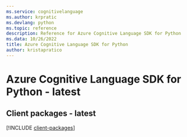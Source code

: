 ```yaml
---
ms.service: cognitivelanguage
ms.author: krpratic
ms.devlang: python
ms.topic: reference
description: Reference for Azure Cognitive Language SDK for Python
ms.data: 10/26/2022
title: Azure Cognitive Language SDK for Python
author: kristapratico
---
```

# Azure Cognitive Language SDK for Python - latest

## Client packages - latest
[!INCLUDE [client-packages](cognitive-language-client-index.md)]